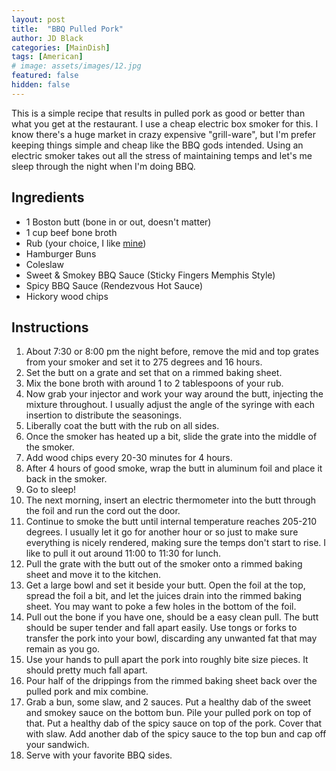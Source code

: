 ```yaml
---
layout: post
title:  "BBQ Pulled Pork"
author: JD Black
categories: [MainDish]
tags: [American]
# image: assets/images/12.jpg
featured: false
hidden: false
---
```


This is a simple recipe that results in pulled pork as good or better than what you get at the restaurant.  I use a cheap electric box smoker for this.  I know there's a huge market in crazy expensive "grill-ware", but I'm prefer keeping things simple and cheap like the BBQ gods intended.  Using an electric smoker takes out all the stress of maintaining temps and let's me sleep through the night when I'm doing BBQ.

## Ingredients
- 1 Boston butt (bone in or out, doesn't matter)
- 1 cup beef bone broth
- Rub (your choice, I like [mine](/bbq_dry_rub))
- Hamburger Buns
- Coleslaw
- Sweet & Smokey BBQ Sauce (Sticky Fingers Memphis Style)
- Spicy BBQ Sauce (Rendezvous Hot Sauce)
- Hickory wood chips

## Instructions
1. About 7:30 or 8:00 pm the night before, remove the mid and top grates from your smoker and set it to 275 degrees and 16 hours.
1. Set the butt on a grate and set that on a rimmed baking sheet.
1. Mix the bone broth with around 1 to 2 tablespoons of your rub.
1. Now grab your injector and work your way around the butt, injecting the mixture throughout.  I usually adjust the angle of the syringe with each insertion to distribute the seasonings.
1. Liberally coat the butt with the rub on all sides.
1. Once the smoker has heated up a bit, slide the grate into the middle of the smoker.
1. Add wood chips every 20-30 minutes for 4 hours.
1. After 4 hours of good smoke, wrap the butt in aluminum foil and place it back in the smoker.
1. Go to sleep!
1. The next morning, insert an electric thermometer into the butt through the foil and run the cord out the door.
1. Continue to smoke the butt until internal temperature reaches 205-210 degrees.  I usually let it go for another hour or so just to make sure everything is nicely rendered, making sure the temps don't start to rise.  I like to pull it out around 11:00 to 11:30 for lunch.
1. Pull the grate with the butt out of the smoker onto a rimmed baking sheet and move it to the kitchen.
1. Get a large bowl and set it beside your butt.  Open the foil at the top, spread the foil a bit, and let the juices drain into the rimmed baking sheet.  You may want to poke a few holes in the bottom of the foil.
1. Pull out the bone if you have one, should be a easy clean pull.  The butt should be super tender and fall apart easily.  Use tongs or forks to transfer the pork into your bowl, discarding any unwanted fat that may remain as you go.
1. Use your hands to pull apart the pork into roughly bite size pieces.  It should pretty much fall apart.
1. Pour half of the drippings from the rimmed baking sheet back over the pulled pork and mix combine.
1. Grab a bun, some slaw, and 2 sauces.  Put a healthy dab of the sweet and smokey sauce on the bottom bun.  Pile your pulled pork on top of that.  Put a healthy dab of the spicy sauce on top of the pork.  Cover that with slaw.  Add another dab of the spicy sauce to the top bun and cap off your sandwich.
1. Serve with your favorite BBQ sides.



